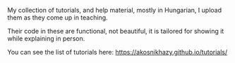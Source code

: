 My collection of tutorials, and help material, mostly in Hungarian, I upload them as they come up in teaching.

Their code in these are functional, not beautiful, it is tailored for showing it while explaining in person.

You can see the list of tutorials here: https://akosnikhazy.github.io/tutorials/
